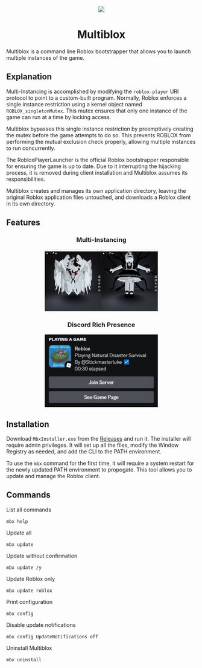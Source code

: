 
<center>
<img src="assets/icon.ico" height="50px">
<h1>Multiblox</h1>
</center>

Multiblox is a command line Roblox bootstrapper that allows you to launch multiple instances of the game.

## Explanation

Multi-Instancing is accomplished by modifying the `roblox-player` URI protocol to point to a custom-built program. Normally, Roblox enforces a single instance restriction using a kernel object named `ROBLOX_singletonMutex`. This mutex ensures that only one instance of the game can run at a time by locking access.

Multiblox bypasses this single instance restriction by preemptively creating the mutex before the game attempts to do so. This prevents ROBLOX from performing the mutual exclusion check properly, allowing multiple instances to run concurrently.

The RobloxPlayerLauncher is the official Roblox bootstrapper responsible for ensuring the game is up to date. Due to it interrupting the hijacking process, it is removed during client installation and Multiblox assumes its responsibilities.

Multiblox creates and manages its own application directory, leaving the original Roblox application files untouched, and downloads a Roblox client in its own directory.

## Features

<center>

### Multi-Instancing

<img src="assets/multi-instancing.png" width="300px"></center>

<center>

### Discord Rich Presence

<img src="assets/discord-rpc.png" width="300px"></center>

## Installation

Download `MbxInstaller.exe` from the [Releases](https://github.com/Intelblox/Multiblox/releases) and run it. The installer will require admin privileges. It will set up all the files, modify the Window Registry as needed, and add the CLI to the PATH environment.

To use the `mbx` command for the first time, it will require a system restart for the newly updated PATH environment to propogate. This tool allows you to update and manage the Roblox client.

## Commands

List all commands

```console
mbx help
```

Update all

```console
mbx update
```

Update without confirmation

```console
mbx update /y
```

Update Roblox only

```console
mbx update roblox
```

Print configuration

```console
mbx config
```

Disable update notifications

```console
mbx config UpdateNotifications off
```

Uninstall Multiblox

```console
mbx uninstall
```
